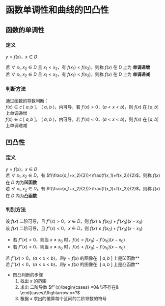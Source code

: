 # 函数单调性和曲线的凹凸性
## 函数的单调性
### 定义
$y=f(x)，x\in D$ 

若 $\forall\  x_1, x_2\in D$ 且 $x_1<x_2$，有 $f(x_1)<f(x_2)$，则称 $f(x)$ 在 $D$ 上为 **单调递增**  
若 $\forall\  x_1, x_2\in D$ 且 $x_1<x_2$，有 $f(x_1)<f(x_2)$，则称 $f(x)$ 在 $D$ 上为 **单调递减**

###  判断方法
通过函数的导数判断：  
$f(x)\in c\ [\ a, b\ ]，\ (\ a,\  b\ )$，内可导，若 $f'(x)>0，(a<x<b)$，则 $f(x)$ 在 $[a, b]$ 上单调递增  
$f(x)\in c\ [\ a, b\ ]，\ (\ a,\  b\ )$，内可导，若 $f'(x)<0，(a<x<b)$，则 $f(x)$ 在 $[a, b]$ 上单调递减  


## 凹凸性
### 定义
$y=f(x)，x\in D$  
若 $\forall\  x_1,x_2\in D$，有 $f(\frac{x_1+x_2}{2})<\frac{f(x_1)+f(x_2)}{2}$，则称 $f(x)$ 在 $D$ 内为**凹函数**  
若 $\forall\  x_1,x_2\in D$，有 $f(\frac{x_1+x_2}{2})>\frac{f(x_1)+f(x_2)}{2}$，则称 $f(x)$ 在 $D$ 内为**凸函数**  

### 判别方法
设 $f(x)$ 二阶可导，且 $f''(x)>0，x\in D$，则 $f(x)\ge f(x_0)+f'(x_0)(x-x_0)$  
设 $f(x)$ 二阶可导，且 $f''(x)<0，x\in D$，则 $f(x)\le f(x_0)+f'(x_0)(x-x_0)$  

+ 若 $f''(x)>0$，则当 $x\ne x_0$ 时，$f(x)>f(x_0)+f'(x_0)(x-x_0)$
+ 若 $f''(x)<0$，则当 $x\ne x_0$ 时，$f(x)<f(x_0)+f'(x_0)(x-x_0)$

若 $f''(x)>0，(a<x<b)，则 y=f(x)$ 的图像在 $\ [\ a, b\ ]$ 上是凹函数\*\*  
若 $f''(x)<0，(a<x<b)，则 y=f(x)$ 的图像在 $\ [\ a, b\ ]$ 上是凸函数\*\*
+ 凹凸判断的步骤
	1. 找出 $x$ 的范围
	2. 求出 二阶导数 $f''(x)\begin{cases} =0& \\不存在&  \end{cases}\Rightarrow x=?$  
	3. 根据 $x$ 求出的值算每个区间的二阶导数的符号


